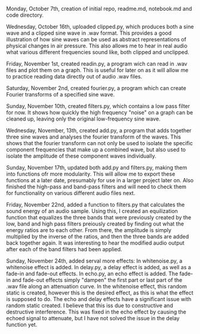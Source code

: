 Monday, October 7th, creation of initial repo, readme.md, notebook.md and code directory.

Wednesday, October 16th, uploaded clipped.py, which produces both a sine wave and a clipped sine wave in .wav format.  This provides a good illustration of how sine waves can be used as abstract representations of physical changes in air pressure.  This also allows me to hear in real audio what various different frequencies sound like, both clipped and unclipped.

Friday, November 1st, created readin.py, a program wich can read in .wav files and plot them on a graph.  This is useful for later on as it will allow me to practice reading data directly out of audio .wav files.

Saturday, November 2nd, created fourier.py, a program which can create Fourier transforms of a specified sine wave.

Sunday, November 10th, created filters.py, which contains a low pass filter for now.  It shows how quickly the high frequency "noise" on a graph can be cleaned up, leaving only the original low-frequency sine wave.

Wednesday, November, 13th, created add.py, a program that adds together three sine waves and analyses the fourier transform of the waves.  This shows that the  fourier transform can not only be used to isolate the specific component frequencies that make up a combined wave, but also used to isolate the amplitude of these component waves individually.

Sunday, November 17th, updated both add.py and filters.py, making them into functions ofr more modularity.  This will allow me to export these functions at a later date, presumably for use in a larger project later on.  Also finished the high-pass and band-pass filters and will need to check them for functionality on various different audio files next.

Friday, November 22nd, added a function to filters.py that calculates the sound energy of an audio sample.  Using this, I created an equilization function that equalizes the three bands that were previously created by the low, band and high pass filters preiously created by finding out what the energy ratios are to each other.  From there, the amplitude is simply multiplied by the inverse of the ratios, and then the three bands are added back together again.  It was interesting to hear the modified audio output after each of the band filters had been applied.

Sunday, November 24th, added serval more effects: In whitenoise.py, a whitenoise effect is added.  In delay.py, a delay effect is added, as well as a fade-in and fade-out effects.  In echo.py, an echo effect is added.  The fade-in and fade-out effects simply "dampen" the first part or last part of the .wav file along an attenuation curve.  In the whitenoise effect, this random static is created, however this is the desired effect, as this is what the effect is supposed to do.  The echo and delay effects have a significant issue with random static created.  I believe that this iss due to constructive and destructive interference.  This was fixed in  the echo effect by causing the echoed signal to attenuate, but I have not solved the issue in the delay function yet.